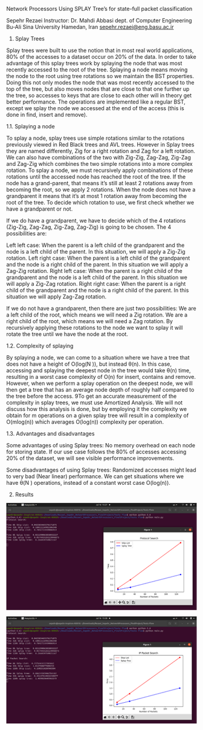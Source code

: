 Network Processors 
Using SPLAY Tree’s for state-full packet classification


Sepehr Rezaei
Instructor: Dr. Mahdi Abbasi
dept. of Computer Engineering
Bu-Ali Sina University
Hamedan, Iran
sepehr.rezaei@eng.basu.ac.ir





















1. Splay Trees

Splay trees were built to use the notion that in most real world applications, 80% of the accesses to a dataset occur on 20% of the data. In order to take advantage of this splay trees work by splaying the node that was most recently accessed to the root of the tree. Splaying a node means moving the node to the root using tree rotations so we maintain the BST properties. Doing this not only modes the node that was most recently accessed to the top of the tree, but also moves nodes that are close to that one further up the tree, so accesses to keys that are close to each other will in theory get better performance. The operations are implemented like a regular BST, except we splay the node we accessed at the end of the access (this is done in find, insert and remove).

1.1. Splaying a node

To splay a node, splay trees use simple rotations similar to the rotations previously viewed in Red Black trees and AVL trees. However in Splay trees they are named differently, Zig for a right rotation and Zag for a left rotation. We can also have combinations of the two with Zig-Zig, Zag-Zag, Zig-Zag and Zag-Zig which combines the two simple rotations into a more complex rotation. To splay a node, we must recursively apply combinations of these rotations until the accessed node has reached the root of the tree. If the node has a grand-parent, that means it’s still at least 2 rotations away from becoming the root, so we apply 2 rotations. When the node does not have a grandparent it means that it’s at most 1 rotation away from becoming the root of the tree. To decide which rotation to use, we first check whether we have a grandparent or not.

If we do have a grandparent, we have to decide which of the 4 rotations (Zig-Zig, Zag-Zag, Zig-Zag, Zag-Zig) is going to be chosen. The 4 possibilities are:

Left left case: When the parent is a left child of the grandparent and the node is a left child of the parent. In this situation, we will apply a Zig-Zig rotation.
Left right case: When the parent is a left child of the grandparent and the node is a right child of the parent. In this situation we will apply a Zag-Zig rotation.
Right left case: When the parent is a right child of the grandparent and the node is a left child of the parent. In this situation we will apply a Zig-Zag rotation.
Right right case: When the parent is a right child of the grandparent and the node is a right child of the parent. In this situation we will apply Zag-Zag rotation.

If we do not have a grandparent, then there are just two possibilities:
We are a left child of the root, which means we will need a Zig rotation.
We are a right child of the root, which means we will need a Zag rotation.
By recursively applying these rotations to the node we want to splay it will rotate the tree until we have the node at the root.

1.2. Complexity of splaying

By splaying a node, we can come to a situation where we have a tree that does not have a height of O(log(N )), but instead θ(n). In this case, accessing and splaying the deepest node in the tree would take θ(n) time, resulting in a worst case complexity of O(n) for insert, contains and remove. However, when we perform a splay operation on the deepest node, we will then get a tree that has an average node depth of roughly half compared to the tree before the access.
9To get an accurate measurement of the complexity in splay trees, we must use Amortized Analysis. We will not discuss how this analysis is done, but by employing it the complexity we obtain for m operations on a given splay tree will result in a complexity of O(mlog(n)) which averages O(log(n)) complexity per operation.


1.3. Advantages and disadvantages

Some advantages of using Splay trees:
No memory overhead on each node for storing state.
If our use case follows the 80% of accesses accessing 20% of the dataset, we will see visible performance improvements.

Some disadvantages of using Splay trees:
Randomized accesses might lead to very bad (Near linear) performance.
We can get situations where we have θ(N ) operations, instead of a constant worst case O(log(n)).

2. Results



![Run_Algoritm_Image_1](https://github.com/rezaeisepehr/network_processor/blob/main/Run_Algoritm_Image_1.png?raw=true)



![Run_Algoritm_Image_2](https://github.com/rezaeisepehr/network_processor/blob/main/Run_Algoritm_Image_2.png?raw=true)
